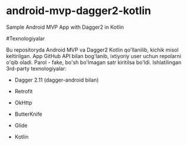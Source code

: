 # android-mvp-dagger2-kotlin
Sample Android MVP App with Dagger2 in Kotlin

#Texnologiyalar

Bu repositoryda Android MVP va Dagger2 Kotlin qo'llanilib, kichik misol keltirilgan. App GitHub API bilan bog'lanib, ixtiyoriy user uchun repolarni o'qib oladi. Parol - fake, bo'sh bo'lmagan satr kiritilsa bo'ldi. Ishlatilingan 3rd-party texnologiyalar:


- Dagger 2.11 (dagger-android bilan)

- Retrofit

- OkHttp

- ButterKnife

- Glide

- Kotlin

